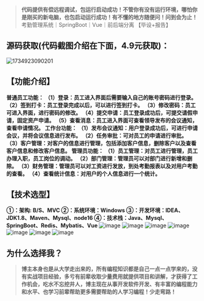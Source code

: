 > **代码提供有偿远程调试，包运行启动成功！不管你有没有运行环境，哪怕你是刚买的新电脑，也包启动运行成功！有不懂的地方随便问！问到会为止！**
考勤管理系统｜SpringBoot｜Vue｜前后端分离 【毕设+报告】
## 源码获取(代码截图介绍在下面，4.9元获取)：
![1734923090201](https://github.com/user-attachments/assets/281f0391-1923-4c6e-8a21-3701010d011f)

## 【功能介绍】
**普通员工功能：
（1）登录：员工进入界面后需要输入自己的账号密码进行登录。
（2）签到打卡：员工登录完成以后，可以进行签到打卡。
（3）修改密码：员工可进入界面，进行密码的修改。
（4）提交申请：员工登录成功后，可提交请假申请，固定资产申请。
（5）查看消息：员工进入界面可查看领导发布的会议通知，查看申请情况。
工作台功能：
（1）发布会议通知：用户登录成功后，可进行申请会议，并将会议信息进行发布。
（2）任务审批：可对员工的申请进行审批。
（3）客户管理：对客户的信息进行管理，包括添加客户信息，删除客户以及查看客户信息和修改客户信息。
管理员功能：
（1）员工管理：对员工进行管理，员工办理入职，员工岗位的调动。
（2）部门管理：管理员可以对部门进行新增和删除。
（3）财务管理：管理员可以对工资进行发放，到处考勤报表以及对用户考勤的查看。
（4）查看统计信息：对用户的个人信息进行一个统计。**
## 【技术选型】
**①：架构: B/S、MVC
②：系统环境：Windows
③：开发环境：IDEA、JDK1.8、Maven、Mysql、node16
④：技术栈：Java、Mysql、SpringBoot、Redis、Mybatis、Vue**
![image](https://github.com/user-attachments/assets/91437385-ae59-45cc-9491-8241536e9687)
![image](https://github.com/user-attachments/assets/a5922160-62af-47d6-b767-7aed117cfa0f)
![image](https://github.com/user-attachments/assets/bace3575-e516-4291-8c25-688570480aec)
![image](https://github.com/user-attachments/assets/c3b5daed-64d8-4553-82fa-d738f5e60780)
![image](https://github.com/user-attachments/assets/6602d7c8-3a9d-4918-b872-ae0358ff3790)
![image](https://github.com/user-attachments/assets/1b6f9b8c-2c5a-41bf-83f7-2e6888e6ac3a)
![image](https://github.com/user-attachments/assets/c1fcfe71-d763-4ed4-9f4f-f061e0962acc)

## 为什么选择我？

> **博主本身也是从大学走出来的，所有编程知识都是自己一点一点学来的，没有实战项目经验，多亏有前辈收取少量费用就提供项目和讲解，才获得了工作机会，吃水不忘挖井人，博主现在从事开发软件开发、有丰富的编程能力和水平、也学习前辈帮助更多需要帮助的人学习编程！少走弯路！**


